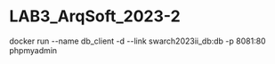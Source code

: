 # LAB3_ArqSoft_2023-2

docker run --name db_client -d --link swarch2023ii_db:db -p 8081:80 phpmyadmin